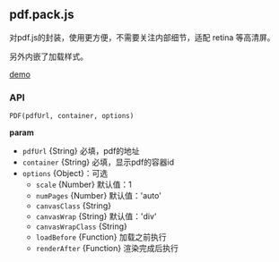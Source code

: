## pdf.pack.js
对pdf.js的封装，使用更方便，不需要关注内部细节，适配 retina 等高清屏。

另外内嵌了加载样式。

[demo](https://lwenn.github.io/pdf-viewer-easy/)

### API
`PDF(pdfUrl, container, options)`

**param**
* `pdfUrl` {String} 必填，pdf的地址
* `container` {String} 必填，显示pdf的容器id
* `options` {Object}：可选
    - `scale` {Number} 默认值：1
    - `numPages` {Number} 默认值：'auto'
    - `canvasClass` {String}
    - `canvasWrap` {String} 默认值：'div'
    - `canvasWrapClass` {String}
    - `loadBefore` {Function} 加载之前执行
    - `renderAfter` {Function} 渲染完成后执行
